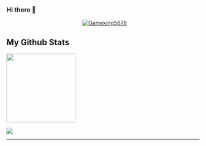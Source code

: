 ### Hi there 👋
<div align="center">
 
&nbsp; [![Gameking5678](https://readme-typing-svg.demolab.com?font=Fira+Code&size=30&pause=1000&width=595&lines=I+am+Gameking5678)](https://www.gameking5678.ga)
 
</div>
<h2>My Github Stats</h2>
<img height="180em" src="https://github-readme-stats.vercel.app/api?username=GameKing5678+,+Web+Devoloper+and+Discord+Bot+Devoloper&show_icons=true&hide_border=true&&count_private=true&include_all_commits=true" />

![](https://github-readme-stats.vercel.app/api/top-langs/?username=GameKing5678&show_icons=true&show_icons=true&title_color=000&icon_color=303030&text_color=303030&bg_color=ffffff&hide_border=true&theme=radical)

<hr>
